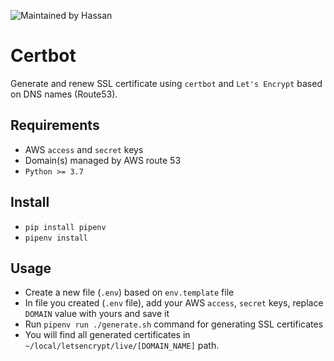 ![Maintained by Hassan](https://img.shields.io/badge/maintained%20by-Hassan.com-blue)


# Certbot

Generate and renew SSL certificate using `certbot` and `Let's Encrypt` based on DNS names (Route53).

## Requirements

* AWS `access` and `secret` keys
* Domain(s) managed by AWS route 53
* `Python >= 3.7`

## Install

* `pip install pipenv`
* `pipenv install`

## Usage

* Create a new file (`.env`) based on `env.template` file
* In file you created (`.env` file), add your AWS `access`, `secret` keys, replace `DOMAIN` value with yours and save it
* Run `pipenv run ./generate.sh` command for generating SSL certificates
* You will find all generated certificates in `~/local/letsencrypt/live/[DOMAIN_NAME]` path.

